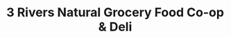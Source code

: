 ---
title: "3 Rivers Natural Grocery Food Co-op & Deli"
url: /fort-wayne/3-rivers-natural-grocery-food-co-op-and-deli/
shop: supermarket
---